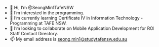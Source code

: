 - 👋 Hi, I’m @SeongMin1TafeNSW
- 👀 I’m interested in the programming.
- 🌱 I’m currently learning Certificate IV in Information Technology - Programming at TAFE NSW.
- 💞️ I’m looking to collaborate on Mobile Application Development for ROI Staff Contact Directory.
- 📫 My email address is seong.min1@studytafensw.edu.au

<!---
SeongMin1TafeNSW/SeongMin1TafeNSW is a ✨ special ✨ repository because its `README.md` (this file) appears on your GitHub profile.
You can click the Preview link to take a look at your changes.
--->
